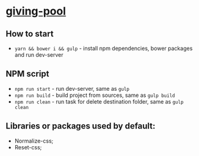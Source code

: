 # [giving-pool](http://giving-pool-dev.surge.sh/)

## How to start
* `yarn && bower i && gulp` - install npm dependencies, bower packages and run dev-server

## NPM script
* `npm run start` - run dev-server, same as `gulp`
* `npm run build` - build project from sources, same as `gulp build`
* `npm run clean` - run task for delete destination folder, same as `gulp clean`

## Libraries or packages used by default:
- Normalize-css;
- Reset-css;
